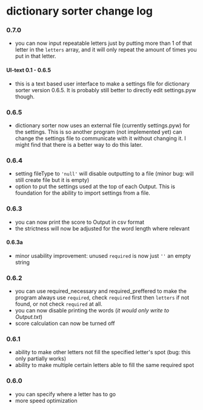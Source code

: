 
# dictionary sorter change log

### 0.7.0
- you can now input repeatable letters just by putting more than 1 of that letter in the `letters` array, and it will only repeat the amount of times you put in that letter.

#### UI-text 0.1 - 0.6.5
- this is a text based user interface to make a settings file for dictionary sorter version 0.6.5. It is probably still better to directly edit settings.pyw though.

### 0.6.5
- dictionary sorter now uses an external file (currently settings.pyw) for the settings. This is so another program (not implemented yet) can change the settings file to communicate with it without changing it. I might find that there is a better way to do this later.

### 0.6.4
- setting fileType to `'null'` will disable outputting to a file (minor bug: will still create file but it is empty)
- option to put the settings used at the top of each Output. This is foundation for the ability to import settings from a file.

### 0.6.3
- you can now print the score to Output in csv format
- the strictness will now be adjusted for the word length where relevant
#### 0.6.3a
- minor usability improvement: unused `required` is now just `''` an empty string

### 0.6.2
- you can use required_necessary and required_preffered to make the program always use `required`, check `required` first then `letters` if not found, or not check `required` at all. 
- you can now disable printing the words (_it would only write to Output.txt_)
- score calculation can now be turned off

### 0.6.1
- ability to make other letters not fill the specified letter's spot (bug: this only partially works)
- ability to make multiple certain letters able to fill the same required spot

### 0.6.0
- you can specify where a letter has to go
- more speed optimization
